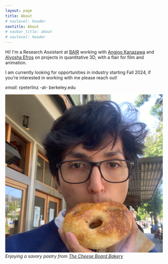 ```yaml
---
layout: page
title: About
# navlevel: header
navtitle: About
# navbar_title: about
# navlevel: header
---
```

Hi! I'm a Research Assistant at [BAIR](https://bair.berkeley.edu) working with [Angjoo Kanazawa](https://people.eecs.berkeley.edu/~kanazawa/) and [Alyosha Efros](https://people.eecs.berkeley.edu/~efros/) on projects in quantitative 3D, with a flair for film and animation. 

I am currently looking for opportunities in industry starting Fall 2024, if you're interested in working with me please reach out!

*email:* rpeterlinz -at- berkeley.edu

![image](/assets/me.png)
*Enjoying a savory pastry from [The Cheese Board Bakery](https://cheeseboardcollective.coop)*
